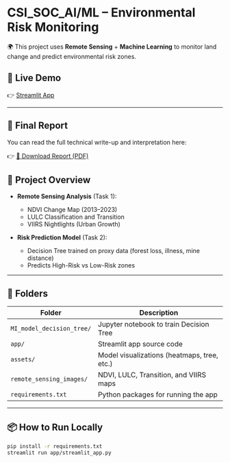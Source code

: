 # CSI_SOC_AI/ML – Environmental Risk Monitoring

🌍 This project uses **Remote Sensing** + **Machine Learning** to monitor land change and predict environmental risk zones.

## 🔗 Live Demo
👉 [Streamlit App](https://atw8vyxjpqxwh5fq4yhrqx.streamlit.app/)

---

## 📄 Final Report
You can read the full technical write-up and interpretation here:

👉 [📘 Download Report (PDF)]([Final_report.pdf])

## 📌 Project Overview

- **Remote Sensing Analysis** (Task 1):
  - NDVI Change Map (2013–2023)
  - LULC Classification and Transition
  - VIIRS Nightlights (Urban Growth)

- **Risk Prediction Model** (Task 2):
  - Decision Tree trained on proxy data (forest loss, illness, mine distance)
  - Predicts High-Risk vs Low-Risk zones

---

## 📁 Folders

| Folder | Description |
|--------|-------------|
| `MI_model_decision_tree/` | Jupyter notebook to train Decision Tree |
| `app/` | Streamlit app source code |
| `assets/` | Model visualizations (heatmaps, tree, etc.) |
| `remote_sensing_images/` | NDVI, LULC, Transition, and VIIRS maps |
| `requirements.txt` | Python packages for running the app |

---

## 📦 How to Run Locally

```bash
pip install -r requirements.txt
streamlit run app/streamlit_app.py
